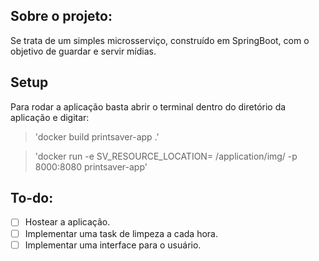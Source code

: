 ## Sobre o projeto:
Se trata de um simples microsserviço, construído em SpringBoot, com o objetivo de guardar e servir mídias.

## Setup
Para rodar a aplicação basta abrir o terminal dentro do diretório da aplicação e digitar:
> 'docker build printsaver-app .'

> 'docker run -e SV_RESOURCE_LOCATION= /application/img/ -p 8000:8080 printsaver-app'

## To-do:
- [ ] Hostear a aplicação.
- [ ] Implementar uma task de limpeza a cada hora.
- [ ] Implementar uma interface para o usuário.
